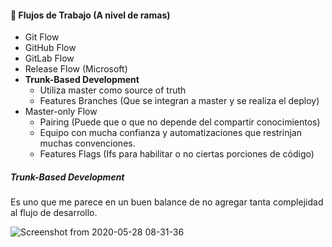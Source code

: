 #### 🎢 Flujos de Trabajo (A nivel de ramas)

- Git Flow
- GitHub Flow
- GitLab Flow
- Release Flow (Microsoft)
- **Trunk-Based Development**
  - Utiliza master como source of truth
  - Features Branches (Que se integran a master y se realiza el deploy)
- Master-only Flow
  - Pairing (Puede que o que no depende del compartir conocimientos)
  - Equipo con mucha confianza y automatizaciones que restrinjan muchas convenciones.
  - Features Flags (Ifs para habilitar o no ciertas porciones de código)

##### Trunk-Based Development
Es uno que me parece en un buen balance de no agregar tanta complejidad al flujo de desarrollo.

![Screenshot from 2020-05-28 08-31-36](https://user-images.githubusercontent.com/22304957/83136363-b9853780-a0bd-11ea-8472-308afb5a321b.png)
